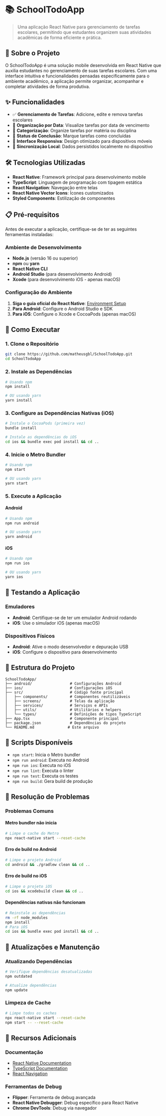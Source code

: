 # 📚 SchoolTodoApp

> Uma aplicação React Native para gerenciamento de tarefas escolares, permitindo que estudantes organizem suas atividades acadêmicas de forma eficiente e prática.

## 🚀 Sobre o Projeto

O SchoolTodoApp é uma solução mobile desenvolvida em React Native que auxilia estudantes no gerenciamento de suas tarefas escolares. Com uma interface intuitiva e funcionalidades pensadas especificamente para o ambiente acadêmico, a aplicação permite organizar, acompanhar e completar atividades de forma produtiva.

## ✨ Funcionalidades

- ✅ **Gerenciamento de Tarefas**: Adicione, edite e remova tarefas escolares
- 📅 **Organização por Data**: Visualize tarefas por data de vencimento
- 📝 **Categorização**: Organize tarefas por matéria ou disciplina
- 🎯 **Status de Conclusão**: Marque tarefas como concluídas
- 📱 **Interface Responsiva**: Design otimizado para dispositivos móveis
- 🔄 **Sincronização Local**: Dados persistidos localmente no dispositivo

## 🛠️ Tecnologias Utilizadas

- **React Native**: Framework principal para desenvolvimento mobile
- **TypeScript**: Linguagem de programação com tipagem estática
- **React Navigation**: Navegação entre telas
- **React Native Vector Icons**: Ícones customizados
- **Styled Components**: Estilização de componentes

## 📋 Pré-requisitos

Antes de executar a aplicação, certifique-se de ter as seguintes ferramentas instaladas:

### Ambiente de Desenvolvimento
- **Node.js** (versão 16 ou superior)
- **npm** ou **yarn**
- **React Native CLI**
- **Android Studio** (para desenvolvimento Android)
- **Xcode** (para desenvolvimento iOS - apenas macOS)

### Configuração do Ambiente

1. **Siga o guia oficial do React Native**: [Environment Setup](https://reactnative.dev/docs/environment-setup)
2. **Para Android**: Configure o Android Studio e SDK
3. **Para iOS**: Configure o Xcode e CocoaPods (apenas macOS)

## 🚀 Como Executar

### 1. Clone o Repositório
```bash
git clone https://github.com/matheusgbl/SchoolTodoApp.git
cd SchoolTodoApp
```

### 2. Instale as Dependências
```bash
# Usando npm
npm install

# OU usando yarn
yarn install
```

### 3. Configure as Dependências Nativas (iOS)
```bash
# Instale o CocoaPods (primeira vez)
bundle install

# Instale as dependências do iOS
cd ios && bundle exec pod install && cd ..
```

### 4. Inicie o Metro Bundler
```bash
# Usando npm
npm start

# OU usando yarn
yarn start
```

### 5. Execute a Aplicação

#### Android
```bash
# Usando npm
npm run android

# OU usando yarn
yarn android
```

#### iOS
```bash
# Usando npm
npm run ios

# OU usando yarn
yarn ios
```

## 📱 Testando a Aplicação

### Emuladores
- **Android**: Certifique-se de ter um emulador Android rodando
- **iOS**: Use o simulador iOS (apenas macOS)

### Dispositivos Físicos
- **Android**: Ative o modo desenvolvedor e depuração USB
- **iOS**: Configure o dispositivo para desenvolvimento

## 🎯 Estrutura do Projeto

```
SchoolTodoApp/
├── android/                 # Configurações Android
├── ios/                     # Configurações iOS
├── src/                     # Código fonte principal
│   ├── components/          # Componentes reutilizáveis
│   ├── screens/             # Telas da aplicação
│   ├── services/            # Serviços e APIs
│   ├── utils/               # Utilitários e helpers
│   └── types/               # Definições de tipos TypeScript
├── App.tsx                  # Componente principal
├── package.json             # Dependências do projeto
└── README.md               # Este arquivo
```

## 🔧 Scripts Disponíveis

- `npm start`: Inicia o Metro bundler
- `npm run android`: Executa no Android
- `npm run ios`: Executa no iOS
- `npm run lint`: Executa o linter
- `npm run test`: Executa os testes
- `npm run build`: Gera build de produção

## 🐛 Resolução de Problemas

### Problemas Comuns

#### Metro bundler não inicia
```bash
# Limpe o cache do Metro
npx react-native start --reset-cache
```

#### Erro de build no Android
```bash
# Limpe o projeto Android
cd android && ./gradlew clean && cd ..
```

#### Erro de build no iOS
```bash
# Limpe o projeto iOS
cd ios && xcodebuild clean && cd ..
```

#### Dependências nativas não funcionam
```bash
# Reinstale as dependências
rm -rf node_modules
npm install
# Para iOS
cd ios && bundle exec pod install && cd ..
```

## 🔄 Atualizações e Manutenção

### Atualizando Dependências
```bash
# Verifique dependências desatualizadas
npm outdated

# Atualize dependências
npm update
```

### Limpeza de Cache
```bash
# Limpe todos os caches
npx react-native start --reset-cache
npm start -- --reset-cache
```

## 📖 Recursos Adicionais

### Documentação
- [React Native Documentation](https://reactnative.dev/docs/getting-started)
- [TypeScript Documentation](https://www.typescriptlang.org/docs/)
- [React Navigation](https://reactnavigation.org/docs/getting-started)

### Ferramentas de Debug
- **Flipper**: Ferramenta de debug avançada
- **React Native Debugger**: Debug específico para React Native
- **Chrome DevTools**: Debug via navegador

